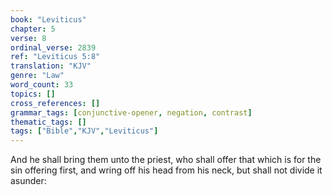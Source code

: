 ```yaml
---
book: "Leviticus"
chapter: 5
verse: 8
ordinal_verse: 2839
ref: "Leviticus 5:8"
translation: "KJV"
genre: "Law"
word_count: 33
topics: []
cross_references: []
grammar_tags: [conjunctive-opener, negation, contrast]
thematic_tags: []
tags: ["Bible","KJV","Leviticus"]
---
```

And he shall bring them unto the priest, who shall offer that which is for the sin offering first, and wring off his head from his neck, but shall not divide it asunder:

